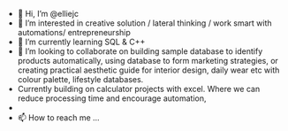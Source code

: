 - 👋 Hi, I’m @elliejc
- 👀 I’m interested in creative solution / lateral thinking / work smart with automations/ entrepreneurship
- 🌱 I’m currently learning SQL & C++
- 💞️ I’m looking to collaborate on building sample database to identify products automatically, using database to form marketing strategies, or creating practical aesthetic guide for interior design, daily wear etc with colour palette, lifestyle databases.
- Currently building on calculator projects with excel. Where we can reduce processing time and encourage automation, 
- 
- 📫 How to reach me ...

<!---
elliejc/elliejc is a ✨ special ✨ repository because its `README.md` (this file) appears on your GitHub profile.
You can click the Preview link to take a look at your changes.
--->
